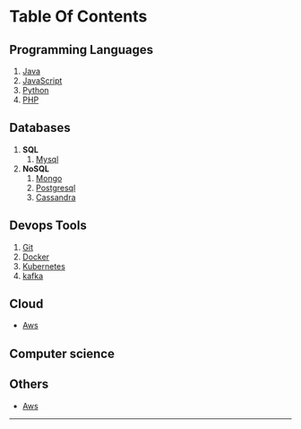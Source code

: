 # Table Of Contents  

## Programming Languages
   1. [Java](https://srimuthurajesh.github.io/Tech-Notes/Java)  
   2. [JavaScript](https://srimuthurajesh.github.io/Tech-Notes/JavaScript)  
   3. [Python](https://srimuthurajesh.github.io/Tech-Notes/Python)  
   4. [PHP](https://srimuthurajesh.github.io/Tech-Notes/PHP)  

## Databases
   1. **SQL**  
      1. [Mysql](https://srimuthurajesh.github.io/Tech-Notes/SQL/mysql.html)  
   2. **NoSQL**  
      1. [Mongo](https://srimuthurajesh.github.io/Tech-Notes/NoSql/Mongo.html)  
      2. [Postgresql](https://srimuthurajesh.github.io/Tech-Notes/NoSql/Mongo.html)  
      3. [Cassandra](https://srimuthurajesh.github.io/Tech-Notes/NoSql/Cassandra.html)  

## Devops Tools    
   1. [Git](https://srimuthurajesh.github.io/Tech-Notes/Devops/git.html)
   2. [Docker](https://srimuthurajesh.github.io/Tech-Notes/Devops/docker.html)
   3. [Kubernetes](https://srimuthurajesh.github.io/Tech-Notes/Devops/kubernetes.html)
   4. [kafka](https://srimuthurajesh.github.io/Tech-Notes/Devops/kafka.html)

## Cloud 
   - [Aws](https://srimuthurajesh.github.io/Tech-Notes/Devops/AWS.html)

## Computer science

## Others
   - [Aws](https://srimuthurajesh.github.io/Tech-Notes/Devops/AWS.html)

----
